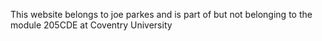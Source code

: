 This website belongs to joe parkes and is part of but not belonging to the module 205CDE at Coventry University
